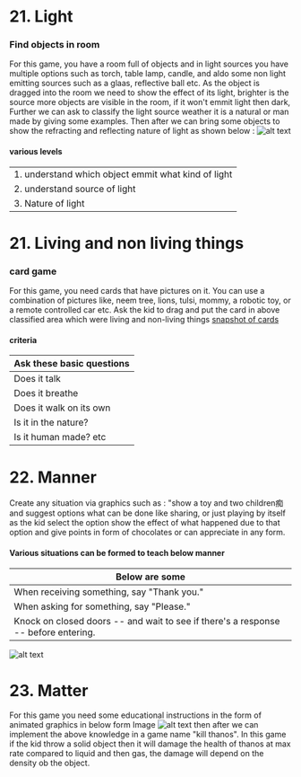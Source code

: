 # 21. Light
### Find objects in room
For this game, you have a room full of objects and in light sources you have multiple options such as torch, table lamp, candle, and aldo some non light emitting sources such as a glaas, reflective ball etc.
As the object is dragged into the room we need to show the effect of its light, brighter is the source more objects are visible in the room, if it won't emmit light then dark, Further we can ask to classify the light source weather it is a natural or man made by giving some examples.
Then after we can bring some objects to show the refracting and reflecting nature of light as shown below :
![alt text](https://github.com/shiwanshumani/temporaryfiles/blob/master/light.png "nature of light")


#### various levels
|       |
| ------------- |
|1. understand which object emmit what kind of light    | 
|2. understand source of light    | 
|3. Nature of light |



# 21. Living and non living things
### card game
For this game, you need cards that have pictures on it. You can use a combination of pictures like, neem tree, lions, tulsi, mommy, a robotic toy, or a remote controlled car etc.
Ask the kid to drag and put the card in above classified area which were living and non-living things
[ snapshot of cards](https://drive.google.com/open?id=1Tnx8DsMD_VFI5qwCSqgCm22Nlsk0eYsm)

#### criteria
| Ask these basic questions        |
| ------------- |
| Does it talk    | 
| Does it breathe    | 
| Does it walk on its own |
| Is it in the nature?  | 
| Is it human made? etc |


# 22. Manner
Create any situation via graphics such as : "show a toy and two children痴  and suggest options what can be done like sharing, or just playing by itself as the kid select the option show the effect of what happened  due to that option and give points in form of chocolates or can appreciate in any form.
#### Various situations can be formed to teach below manner
| Below are some        |
| ------------- |
| When receiving something, say "Thank you."    | 
| When asking for something, say "Please."  | 
| Knock on closed doors -- and wait to see if there's a response -- before entering.|
![alt text](https://github.com/shiwanshumani/temporaryfiles/blob/master/manner.png "Eg of manner ")


# 23. Matter
For this game you need some educational instructions in the form of animated graphics in below form Image
![alt text](https://github.com/shiwanshumani/temporaryfiles/blob/master/matter.png )
then after we can implement the above knowledge in a game name "kill thanos".
In this game if the kid throw a solid object then it will damage the health of thanos at max rate compared to liquid and then gas, the damage will depend on the density ob the object.
